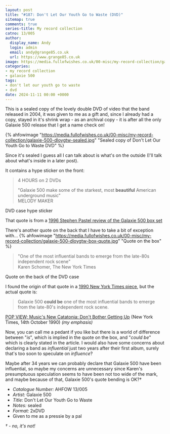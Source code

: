 ```yaml
---
layout: post
title: "#187: Don't Let Our Youth Go to Waste (DVD)"
sitemap: true
comments: true
series-title: My record collection
catno: 13/005
author:
  display_name: Andy
  login: admin
  email: andy@grange85.co.uk
  url: https://www.grange85.co.uk
image: https://media.fullofwishes.co.uk/00-misc/my-record-collection/galaxie-500-dloygtw-sealed.jpg
categories:
- my record collection
- galaxie 500
tags:
- don't let our youth go to waste
- dvd
date: 2024-11-11 00:00 +0000
---
```

This is a sealed copy of the lovely double DVD of video that the band released in 2004, it was given to me as a gift and, since I already had a copy, stayed in it's shrink wrap - as an archival copy - it is after all the only Galaxie 500 release that I get a name check on!

{% ahfowimage "https://media.fullofwishes.co.uk/00-misc/my-record-collection/galaxie-500-dloygtw-sealed.jpg" "Sealed copy of Don't Let Our Youth Go to Waste DVD" %}

Since it's sealed I guess all I can talk about is what's on the outside (I'll talk about what's inside in a later post).

It contains a hype sticker on the front:

<blockquote>
<p>4 HOURS on 2 DVDs</p>
<p>"Galaxie 500 make some of the starkest, most <strong>beautiful</strong> American underground music"<br>MELODY MAKER</p>
</blockquote>
<p class="caption">DVD case hype sticker</p>

That quote is from a [1996 Stephen Pastel review of the Galaxie 500 box set](https://oblivious.fullofwishes.co.uk/post/46418741985/stephen-pastel-reviews-the-galaxie-500-box-set-for)

There's another quote on the back that I have to take a bit of exception with...
{% ahfowimage "https://media.fullofwishes.co.uk/00-misc/my-record-collection/galaxie-500-dloygtw-box-quote.jpg" "Quote on the box" %}
<blockquote>
<p>"One of the most influential bands to emerge from the late-80s independent rock scene"<br>Karen Schomer, The New York Times</p>
</blockquote>
<p class="caption">Quote on the back of the DVD case</p>

I found the origin of that quote in a [1990 New York Times piece](https://www.nytimes.com/1990/10/14/arts/pop-view-music-s-new-catatonia-don-t-bother-getting-up.html), but the actual quote is:

<blockquote>
<p>Galaxie 500 <strong>could be</strong> one of the most influential bands to emerge from the late-80's independent rock scene.</p>
</blockquote>
<p class="caption"><a href="https://www.nytimes.com/1990/10/14/arts/pop-view-music-s-new-catatonia-don-t-bother-getting-up.html">POP VIEW; Music's New Catatonia: Don't Bother Getting Up</a> (New York Times, 14th October 1990) <em>(my emphasis)</em></p>

Now, you can call me a pedant if you like but there is a world of difference between "_is_", which is implied in the quote on the box, and "_could be_" which is clearly stated in the article. I would also have some concerns about declaring a band as _influential_ just two years after their first album, surely that's too soon to speculate on _influence_?

Maybe after 34 years we can probably declare that Galaxie 500 have been influential, so maybe my concerns are unnecessary since Karen's presumptuous speculation seems to have been not too wide of the mark, and maybe because of that, Galaxie 500's quote bending is OK?&dagger;

 - *Catalogue Number:* AHFOW 13/005
 - *Artist:* Galaxie 500
 - *Title:* Don't Let Our Youth Go to Waste
 - *Notes:* sealed
 - *Format:* 2xDVD
 - Given to me as a pressie by a pal

<em>&dagger; - no, it's not!</em>
